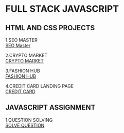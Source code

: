 # FULL STACK JAVASCRIPT 
## HTML AND CSS PROJECTS
1.SEO MASTER<BR>
[SEO Master](./HTML%20and%20CSS%20assignment/SEO%20MASTER)
<br>


2.CRYPTO MARKET<br>
[CRYPTO MARKET](./HTML%20and%20CSS%20assignment/DAO)<br>

3.FASHION HUB <br>
[FASHION HUB](./HTML%20and%20CSS%20assignment/Fashion%20hub)

4.CREDIT CARD LANDING PAGE<br>
[CREDIT CARD](./HTML%20and%20CSS%20assignment/credit%20card%20landing%20page)

## JAVASCRIPT ASSIGNMENT 
1.QUESTION SOLVING<BR>
[SOLVE QUESTION](./Javascript%20assignment/AssignmentSolution)
